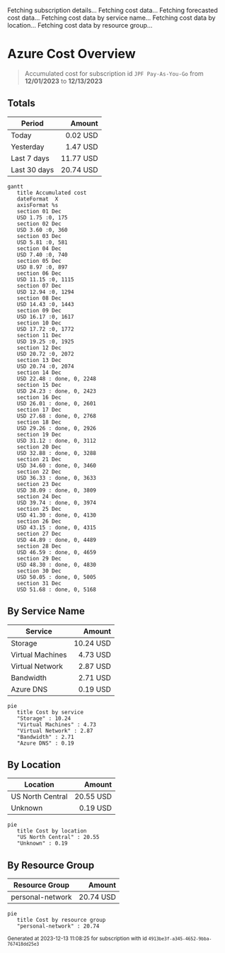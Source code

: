 Fetching subscription details...
Fetching cost data...
Fetching forecasted cost data...
Fetching cost data by service name...
Fetching cost data by location...
Fetching cost data by resource group...
# Azure Cost Overview

> Accumulated cost for subscription id `JPF Pay-As-You-Go` from **12/01/2023** to **12/13/2023**

## Totals

|Period|Amount|
|---|---:|
|Today|0.02 USD|
|Yesterday|1.47 USD|
|Last 7 days|11.77 USD|
|Last 30 days|20.74 USD|

```mermaid
gantt
   title Accumulated cost
   dateFormat  X
   axisFormat %s
   section 01 Dec
   USD 1.75 :0, 175
   section 02 Dec
   USD 3.60 :0, 360
   section 03 Dec
   USD 5.81 :0, 581
   section 04 Dec
   USD 7.40 :0, 740
   section 05 Dec
   USD 8.97 :0, 897
   section 06 Dec
   USD 11.15 :0, 1115
   section 07 Dec
   USD 12.94 :0, 1294
   section 08 Dec
   USD 14.43 :0, 1443
   section 09 Dec
   USD 16.17 :0, 1617
   section 10 Dec
   USD 17.72 :0, 1772
   section 11 Dec
   USD 19.25 :0, 1925
   section 12 Dec
   USD 20.72 :0, 2072
   section 13 Dec
   USD 20.74 :0, 2074
   section 14 Dec
   USD 22.48 : done, 0, 2248
   section 15 Dec
   USD 24.23 : done, 0, 2423
   section 16 Dec
   USD 26.01 : done, 0, 2601
   section 17 Dec
   USD 27.68 : done, 0, 2768
   section 18 Dec
   USD 29.26 : done, 0, 2926
   section 19 Dec
   USD 31.12 : done, 0, 3112
   section 20 Dec
   USD 32.88 : done, 0, 3288
   section 21 Dec
   USD 34.60 : done, 0, 3460
   section 22 Dec
   USD 36.33 : done, 0, 3633
   section 23 Dec
   USD 38.09 : done, 0, 3809
   section 24 Dec
   USD 39.74 : done, 0, 3974
   section 25 Dec
   USD 41.30 : done, 0, 4130
   section 26 Dec
   USD 43.15 : done, 0, 4315
   section 27 Dec
   USD 44.89 : done, 0, 4489
   section 28 Dec
   USD 46.59 : done, 0, 4659
   section 29 Dec
   USD 48.30 : done, 0, 4830
   section 30 Dec
   USD 50.05 : done, 0, 5005
   section 31 Dec
   USD 51.68 : done, 0, 5168
```

## By Service Name

|Service|Amount|
|---|---:|
|Storage|10.24 USD|
|Virtual Machines|4.73 USD|
|Virtual Network|2.87 USD|
|Bandwidth|2.71 USD|
|Azure DNS|0.19 USD|

```mermaid
pie
   title Cost by service
   "Storage" : 10.24
   "Virtual Machines" : 4.73
   "Virtual Network" : 2.87
   "Bandwidth" : 2.71
   "Azure DNS" : 0.19
```

## By Location

|Location|Amount|
|---|---:|
|US North Central|20.55 USD|
|Unknown|0.19 USD|

```mermaid
pie
   title Cost by location
   "US North Central" : 20.55
   "Unknown" : 0.19
```

## By Resource Group

|Resource Group|Amount|
|---|---:|
|personal-network|20.74 USD|

```mermaid
pie
   title Cost by resource group
   "personal-network" : 20.74
```

<sup>Generated at 2023-12-13 11:08:25 for subscription with id `4913be3f-a345-4652-9bba-767418dd25e3`</sup>
